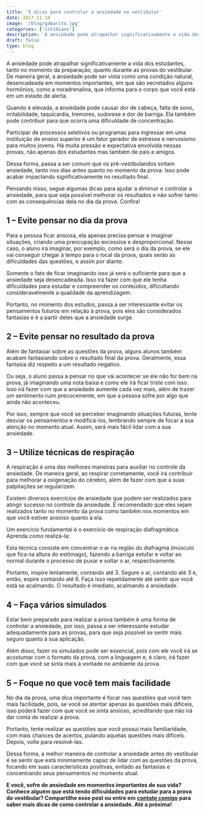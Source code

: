 ```yaml
---
title: '5 dicas para controlar a ansiedade no vestibular'
date: 2017-11-18
image: '/blog/gabarito.jpg'
categories: ['Cotidiano']
description: 'A ansiedade pode atrapalhar significativamente a vida dos estudantes, tanto no momento da preparação, quanto durante as provas...Ansiedade no vestibular...'
draft: false
type: blog
---
```


A ansiedade pode atrapalhar significativamente a vida dos estudantes, tanto no momento da preparação, quanto durante as provas do vestibular. De maneira geral, a ansiedade pode ser vista como uma condição natural, desencadeada em momentos importantes, em que são secretados alguns hormônios, como a noradrenalina, que informa para o corpo que você está em um estado de alerta.

Quando é elevada, a ansiedade pode causar dor de cabeça, falta de sono, irritabilidade, taquicardia, tremores, sudorese e dor de barriga. Ela também pode contribuir para que ocorra uma dificuldade de concentração.

Participar de processos seletivos ou programas para ingressar em uma instituição de ensino superior é um fator gerador de estresse e nervosismo para muitos jovens. Há muita pressão e expectativa envolvida nessas provas, não apenas dos estudantes mas também de pais e amigos.

Dessa forma, passa a ser comum que os pré-vestibulandos sintam ansiedade, tanto nos dias antes quanto no momento da prova. Isso pode acabar impactando significativamente no resultado final.

Pensando nisso, segue algumas dicas para ajudar a diminuir e controlar a ansiedade, para que seja possível melhorar os resultados e não sofrer tanto com as consequências dela no dia da prova. Confira!

## **1 – Evite pensar no dia da prova**

Para a pessoa ficar ansiosa, ela apenas precisa pensar e imaginar situações, criando uma preocupação excessiva e desproporcional. Nesse caso, o aluno irá imaginar, por exemplo, como será o dia da prova, se ele vai conseguir chegar à tempo para o local da prova, quais serão as dificuldades das questões, e assim por diante.

Somente o fato de ficar imaginando isso já será o suficiente para que a ansiedade seja desencadeada. Isso irá fazer com que ele tenha dificuldades para estudar e compreender os conteúdos, dificultando consideravelmente a qualidade da aprendizagem.

Portanto, no momento dos estudos, passa a ser interessante evitar os pensamentos futuros em relação à prova, pois eles são considerados fantasias e é a partir deles que a ansiedade surge.

## **2 – Evite pensar no resultado da prova**

Além de fantasiar sobre as questões da prova, alguns alunos também acabam fantasiando sobre o resultado final da prova. Geralmente, essa fantasia diz respeito a um resultado negativo.

Ou seja, o aluno passa a pensar no que vai acontecer se ele não for bem na prova, já imaginando uma nota baixa e como ele irá ficar triste com isso. Isso irá fazer com que a ansiedade aumente cada vez mais, além de trazer um sentimento ruim precocemente, em que a pessoa sofre por algo que ainda não aconteceu.

Por isso, sempre que você se perceber imaginando situações futuras, tente desviar os pensamentos e modificá-los, lembrando sempre de focar a sua atenção no momento atual. Assim, será mais fácil lidar com a sua ansiedade.

## **3 – Utilize técnicas de respiração**

A respiração é uma das melhores maneiras para auxiliar no controle da ansiedade. De maneira geral, ao respirar corretamente, você irá contribuir para melhorar a oxigenação do cérebro, além de fazer com que a suas palpitações se regularizem.

Existem diversos exercícios de ansiedade que podem ser realizados para atingir sucesso no controle da ansiedade. É recomendado que eles sejam realizados tanto no momento da prova como também nos momentos em que você estiver ansioso quanto à ela.

Um exercício fundamental é o exercício de respiração diafragmática. Aprenda como realizá-la:

Esta técnica consiste em concentrar o ar na região do diafragma (músculo que fica na altura do estômago), fazendo a barriga estufar e voltar ao normal durante o processo de puxar e soltar o ar, respectivamente.

Portanto, inspire lentamente, contando até 3. Segure o ar, contando até 3 e, então, expire contando até 6. Faça isso repetidamente até sentir que você está se acalmando. O resultado é imediato, acalmando a ansiedade.

## **4 – Faça vários simulados**

Estar bem preparado para realizar a prova também é uma forma de controlar a ansiedade, por isso, passa a ser interessante estudar adequadamente para as provas, para que seja possível se sentir mais seguro quanto à sua aplicação.

Além disso, fazer os simulados pode ser essencial, pois com ele você irá se acostumar com o formato da prova, com a linguagem e, é claro, irá fazer com que você se sinta mais à vontade no ambiente da prova.

## **5 – Foque no que você tem mais facilidade**

No dia da prova, uma dica importante é focar nas questões que você tem mais facilidade, pois, se você se atentar apenas às questões mais difíceis, isso poderá fazer com que você se sinta ansioso, acreditando que não irá dar conta de realizar a prova.

Portanto, tente realizar as questões que você possui mais familiaridade, com mais chances de acertos, pulando aquelas questões mais difíceis. Depois, volte para resolvê-las.

Dessa forma, a melhor maneira de controlar a ansiedade antes do vestibular é se sentir que está minimamente capaz de lidar com as questões da prova, focando em suas características positivas, evitado as fantasias e concentrando seus pensamentos no momento atual.

**E você, sofre de ansiedade em momentos importantes de sua vida? Conhece alguém que está tendo dificuldades para estudar para a prova do vestibular? Compartilhe esse post ou entre em** [**contato comigo**](/contato/) **para saber mais dicas de como controlar a ansiedade. Até a próxima!**
